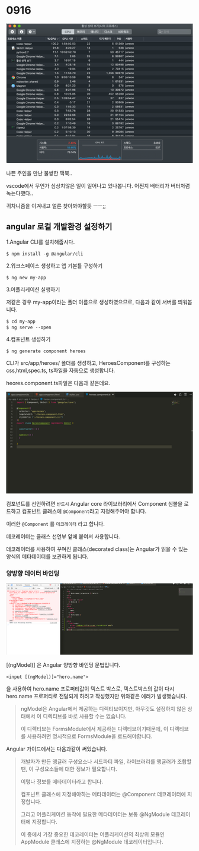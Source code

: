 # 0916

![꺄아아악~!](../pic/code_helper1.png)



나쁜 주인을 만난 불쌍한 맥북..

vscode에서 무언가 심상치않은 일이 일어나고 있나봅니다. 어쩐지 배터리가 버터처럼 녹는다했다..

귀차니즘을 이겨내고 얼른 찾아봐야할듯 ㅡㅡ;;



## angular 로컬 개발환경 설정하기

1.Angular CLI를 설치해줍시다.

```
$ npm install -g @angular/cli
```

2.워크스페이스 생성하고 앱 기본틀 구성하기

```
$ ng new my-app
```

3.어플리케이션 실행하기

저같은 경우 my-app이라는 폴더 이름으로 생성하였으므로, 다음과 같이 서버를 띄워봅니다.

```
$ cd my-app
$ ng serve --open
```

4.컴포넌트 생성하기

```
$ ng generate component heroes
```

CLI가 src/app/heroes/ 폴더를 생성하고, HeroesComponent를 구성하는 css,html,spec.ts, ts파일을 자동으로 생성합니다.





heores.component.ts파일은 다음과 같은데요.

![hero1](../pic/hero1.png)

컴포넌트를 선언하려면 `반드시` Angular core 라이브러리에서 Component 심볼을 로드하고 컴포넌트 클래스에 `@Component`라고 지정해주어야 합니다.

이러한 `@Component` 를 `데코레이터` 라고 합니다.

데코레이터는 클래스 선언부 앞에 붙여서 사용합니다.

데코레이터를 사용하여 꾸며진 클래스(decorated class)는 Angular가 읽을 수 있는 양식의 메타데이터를 보관하게 됩니다.



### 양방향 데이터 바인딩

![hero2](../pic/hero2.png)



[(ngModel)] 은 Angular 양방향 바인딩 문법입니다.

```
<input [(ngModel)]="hero.name">
```

을 사용하여 hero.name 프로퍼티값이 텍스트 박스로, 텍스트박스의 값이 다시 hero.name 프로퍼티로 전달되게 하려고 작성했지만 위와같은 에러가 발생했습니다.

> ngModel은 Angular에서 제공하는 디렉티브이지만, 아무것도 설정하지 않은 상태에서 이 디렉티브를 바로 사용할 수는 없습니다.
>
> 이 디렉티브는 FormsModule에서 제공하는 디렉티브이기때문에, 이 디렉티브를 사용하려면 명시적으로 FormsModule을 로드해야합니다.



Angular 가이드에서는 다음과같이 써있습니다.

> 개발자가 만든 앵귤러 구성요소나 서드파티 파일, 라이브러리를 앵귤러가 조합할 땐, 이 구성요소들에 대한 정보가 필요합니다.
>
> 이렇나 정보를 메타데이터라고 합니다.
>
> 컴포넌트 클래스에 지정해야하는 메타데이터는 @Component 데코레이터에 지정합니다.
>
> 그리고 어플리케이션 동작에 필요한 메타데이터는 보통 @NgModule 데코레이터에 지정합니다.
>
> 이 중에서 가장 중요한 데코레이터는 어플리케이션의 최상위 모듈인 AppModule 클래스에 지정하는 @NgModule 데코레이터입니다.